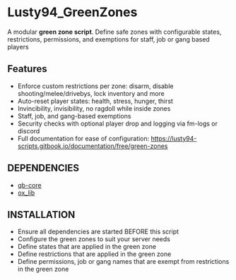 

# Lusty94_GreenZones

A modular **green zone script**. Define safe zones with configurable states, restrictions, permissions, and exemptions for staff, job or gang based players



## Features

- Enforce custom restrictions per zone: disarm, disable shooting/melee/drivebys, lock inventory and more
- Auto-reset player states: health, stress, hunger, thirst
- Invincibility, invisibility, no ragdoll while inside zones
- Staff, job, and gang-based exemptions
- Security checks with optional player drop and logging via fm-logs or discord
- Full documentation for ease of configuration: https://lusty94-scripts.gitbook.io/documentation/free/green-zones



## DEPENDENCIES

- [qb-core](https://github.com/qbcore-framework/qb-core)
- [ox_lib](https://github.com/overextended/ox_lib/releases/)


## INSTALLATION

- Ensure all dependencies are started BEFORE this script
- Configure the green zones to suit your server needs
- Define states that are applied in the green zone
- Define restrictions that are applied in the green zone
- Define permissions, job or gang names that are exempt from restrictions in the green zone